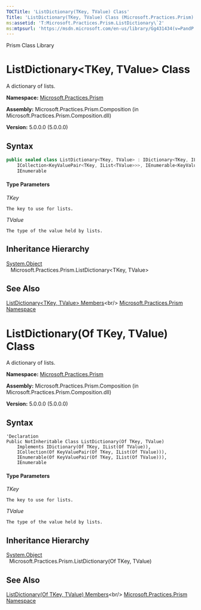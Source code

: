 ```yaml
---
TOCTitle: 'ListDictionary(TKey, TValue) Class'
Title: 'ListDictionary(TKey, TValue) Class (Microsoft.Practices.Prism)'
ms:assetid: 'T:Microsoft.Practices.Prism.ListDictionary\`2'
ms:mtpsurl: 'https://msdn.microsoft.com/en-us/library/Gg431434(v=PandP.50)'
---
```


Prism Class Library

# ListDictionary<TKey, TValue> Class

A dictionary of lists.

**Namespace:** [Microsoft.Practices.Prism](https://msdn.microsoft.com/en-us/library/microsoft.practices.prism(v=pandp.50))

**Assembly:** Microsoft.Practices.Prism.Composition (in Microsoft.Practices.Prism.Composition.dll)

**Version:** 5.0.0.0 (5.0.0.0)

## Syntax

```C#
public sealed class ListDictionary<TKey, TValue> : IDictionary<TKey, IList<TValue>>, 
	ICollection<KeyValuePair<TKey, IList<TValue>>>, IEnumerable<KeyValuePair<TKey, IList<TValue>>>, 
	IEnumerable
```

#### Type Parameters

*TKey*
	
	The key to use for lists.
	
*TValue*
       	
	The type of the value held by lists.

## Inheritance Hierarchy

[System.Object](http://msdn2.microsoft.com/en-us/library/e5kfa45b)<br/>
    Microsoft.Practices.Prism.ListDictionary<TKey, TValue>

## See Also
[ListDictionary<TKey, TValue> Members](https://msdn.microsoft.com/en-us/library/gg430787(v=pandp.50))<br/>
[Microsoft.Practices.Prism Namespace](https://msdn.microsoft.com/en-us/library/microsoft.practices.prism(v=pandp.50))
    

# ListDictionary(Of TKey, TValue) Class

A dictionary of lists.

**Namespace:** [Microsoft.Practices.Prism](https://msdn.microsoft.com/en-us/library/microsoft.practices.prism(v=pandp.50))

**Assembly:** Microsoft.Practices.Prism.Composition (in Microsoft.Practices.Prism.Composition.dll)

**Version:** 5.0.0.0 (5.0.0.0)

## Syntax

```VB
'Declaration
Public NotInheritable Class ListDictionary(Of TKey, TValue)
	Implements IDictionary(Of TKey, IList(Of TValue)), 
	ICollection(Of KeyValuePair(Of TKey, IList(Of TValue))), 
	IEnumerable(Of KeyValuePair(Of TKey, IList(Of TValue))), 
	IEnumerable
```

#### Type Parameters

*TKey*
	
	The key to use for lists.
	
*TValue*
       	
	The type of the value held by lists.

## Inheritance Hierarchy

[System.Object](http://msdn2.microsoft.com/en-us/library/e5kfa45b)<br/>
  Microsoft.Practices.Prism.ListDictionary(Of TKey, TValue)
  

## See Also

[ListDictionary(Of TKey, TValue) Members](https://msdn.microsoft.com/en-us/library/gg430787(v=pandp.50))<br/>
 [Microsoft.Practices.Prism Namespace](https://msdn.microsoft.com/en-us/library/microsoft.practices.prism(v=pandp.50))
